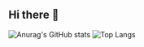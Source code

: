 ## Hi there 👋
![Anurag's GitHub stats](https://github-readme-stats.vercel.app/api?username=crlngrlg&theme=transparent&show_icons=true)
![Top Langs](https://github-readme-stats.vercel.app/api/top-langs/?username=crlngrlg&layout=compact)
<!--
**crlngrlg/crlngrlg** is a ✨ _special_ ✨ repository because its `README.md` (this file) appears on your GitHub profile.

Here are some ideas to get you started:

- 🔭 I’m currently working on ...
- 🌱 I’m currently learning ...
- 👯 I’m looking to collaborate on ...
- 🤔 I’m looking for help with ...
- 💬 Ask me about ...
- 📫 How to reach me: ...
- 😄 Pronouns: ...
- ⚡ Fun fact: ...
-->
